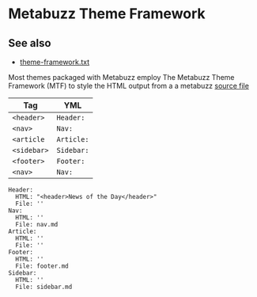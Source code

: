 # Metabuzz Theme Framework 


## See also

* [theme-framework.txt](theme-framework.txt)

Most themes packaged with Metabuzz employ The Metabuzz Theme Framework (MTF) to
style the HTML output from a a metabuzz [source file](glossary.html#source-file-1)


| Tag              | YML          |
| ---------------- | ------------ |
| `<header>`       | `Header:`    |
| `<nav>`          | `Nav:`       |
| `<article`       | `Article:`   |
| `<sidebar>`      | `Sidebar:`   |
| `<footer>`       | `Footer:`    |
| `<nav>`          | `Nav:`       |


```
Header:
  HTML: "<header>News of the Day</header>"
  File: ''
Nav:
  HTML: ''
  File: nav.md
Article:
  HTML: ''
  File: ''
Footer:
  HTML: ''
  File: footer.md
Sidebar:
  HTML: ''
  File: sidebar.md
```

